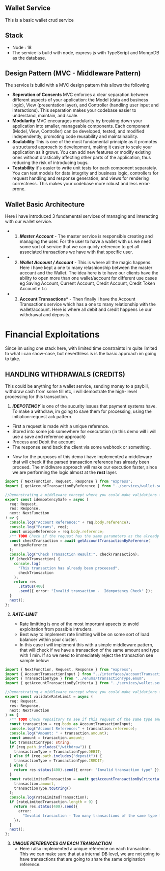 ## Wallet Service

This is a basic wallet crud service

## Stack

- Node : 18
- The service is build with node, express js with TypeScript and MongoDB as the database.

## Design Pattern (MVC - Middleware Pattern)

The service is build with a MVC design pattern this allows the following

- **Seperation of Consents** MVC enforces a clear separation between different aspects of your application: the Model (data and business logic), View (presentation layer), and Controller (handling user input and interactions). This separation makes your codebase easier to understand, maintain, and scale.
- **Modularity** MVC encourages modularity by breaking down your application into smaller, manageable components. Each component (Model, View, Controller) can be developed, tested, and modified independently, promoting code reusability and maintainability.
- **Scalability** This is one of the most fundamental principle as it promotes a structured approach to development, making it easier to scale your application as it grows. You can add new features or modify existing ones without drastically affecting other parts of the application, thus reducing the risk of introducing bugs.
- **Testability** it's easier to write unit tests for each component separately. You can test models for data integrity and business logic, controllers for request handling and response generation, and views for rendering correctness. This makes your codebase more robust and less error-prone.

## Wallet Basic Architecture

Here i have introduced 3 fundamental services of managing and interacting with our wallet service.

- 1. **_Master Account_** - The master service is responsible creating and managing the user. For the user to have a wallet with us we need some sort of service that we can quicly reference to get all associated transactions we have with that specific user.

- 2. **_Wallet Account / Account_** - This is where all the magic happens. Here i have kept a one to many relashionship between the master account and the Wallet.
     The idea here is to have our clients have the ability to open more than one wallet/account for different use cases eg Saving Account, Current Account, Credit Account, Credit Token Account e.t.c

- 3. **Account Transactions\*** - Then finally i have the Account Transactions service which has a one to many relationship with the wallet/account. Here is where all debit and credit happens i.e our withdrawal and deposits.

# Financial Exploitations

Since im using one stack here, with limited time constraints im quite limited to what i can show-case, but neverthless is is the basic approach im going to take.

## HANDLING WITHDRAWALS (CREDITS)

This could be anything for a wallet service, sending money to a paybill, withdraw cash from some till etc, i will demostrate the high- level processing for this transaction.

1. **_IDEPOTENCY_** is one of the sucurity issues that payment systems have.
   To make a withdraw, im going to save them for processing, using the initiation-request ack pattern.

- First a request is made with a unique reference.
- Stored into some job somewhere for executation (in this demo will i will use a save and reference approach)
- Process and Debit the account
- The response send back the client via some webhook or something.

* Now for the purposes of this demo i have implemented a middleware that will check if the parsed transaction reference has already been proceed. The middlware approach will make our execution faster, since we are performing the logic almost at the **rest** layer.

```ts
import { NextFunction, Request, Response } from "express";
import { getAccountTransactionByReference } from "../services/wallet.service";

//Demonstrating a middleware concept where you could make validations for the ideopotency
export const idempotencySafe = async (
  req: Request,
  res: Response,
  next: NextFunction
) => {
  console.log("Account Reference:" + req.body.reference);
  console.log("Params", req);
  const uniqueReference = req.body.reference;
  /** TODO Check if the request has the same parameters as the already save requests if so return the same results or reject depending on the business requirement here **/
  const checkTransaction = await getAccountTransactionByReference(
    uniqueReference
  );
  console.log("Check Transaction Result:", checkTransaction);
  if (checkTransaction) {
    console.log(
      "This transaction has already been proceesed",
      checkTransaction
    );
    return res
      .status(400)
      .send({ error: "Invalid transaction -  Idempotency Check" });
  }
  next();
};
```

2. **_RATE-LIMIT_**

   - Rate limitting is one of the most important apsects to avoid exploitation from possible intruders.
   - Best way to implement rate limitting will be on some sort of load balancer within your cluster.
   - In this case i will implement this with a simple middleware pattern, that will check if we have a transaction of the same amount and type with 1 min. If so we need to immediately reject the transaction see sample below:

```ts
import { NextFunction, Request, Response } from "express";
import { AccountTransactionInput } from "../interfaces/accountTransactions.interface";
import { TransactionType } from "../enums/transactionType.enum";
import { getAccountTransactionByCriteria } from "../services/wallet.service";

//Demonstrating a middleware concept where you could make validations for the rate limiting
export const validateRateLimit = async (
  req: Request,
  res: Response,
  next: NextFunction
) => {
  /** TODO Check repository to see if this request of the same type and amount is with the stipulated time i.e 1 min **/
  const transaction = req.body as AccountTransactionInput;
  console.log("Account Reference:" + transaction.reference);
  console.log("Amount: " + transaction.amount);
  const amount = transaction.amount;
  let transactionType: string;
  if (req.path.includes("/withdraw")) {
    transactionType = TransactionType.DEBIT;
  } else if (req.path.includes("deposit")) {
    transactionType = TransactionType.CREDIT;
  } else {
    return res.status(400).send({ error: "Invalid transaction type" });
  }
  const rateLimitedTransaction = await getAccountTransactionByCriteria(
    transaction.amount,
    transactionType.toString()
  );
  console.log(rateLimitedTransaction);
  if (rateLimitedTransaction.length > 0) {
    return res.status(400).send({
      error:
        "Invalid transaction - Too many transactions of the same type flag -  Rate Limit Check",
    });
  }
  next();
};
```

3. **_UNIQUE REFERENCES ON EACH TRANSACTION_**
   - Here i also implemented a unique reference on each transaction. This we can make sure that at a internal DB level, we are not going to have transactions that are going to share the same origination reference.
